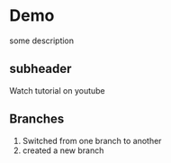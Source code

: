 # Demo

some description

## subheader

Watch tutorial on youtube

## Branches
1. Switched from one branch to another
2. created a new branch